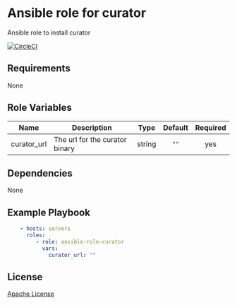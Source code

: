 Ansible role for curator
========================

Ansible role to install curator

[![CircleCI](https://img.shields.io/circleci/build/github/mongodb-ansible-roles/ansible-role-curator/master?style=flat-square)](https://circleci.com/gh/mongodb-ansible-roles/ansible-role-curator)

Requirements
------------

None

Role Variables
--------------

| Name | Description | Type | Default | Required |
|------|-------------|:----:|:-------:|:--------:|
| curator\_url | The url for the curator binary | string | `""` | yes |

Dependencies
------------

None

Example Playbook
----------------

```yaml
    - hosts: servers
      roles:
         - role: ansible-role-curator
           vars:
             curator_url: ""
```

License
-------

[Apache License](LICENSE)
